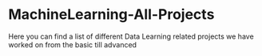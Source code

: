 # MachineLearning-All-Projects
Here you can find a list of different Data Learning related projects we have worked on from the basic till advanced

